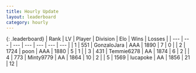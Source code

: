 ```yaml
---
title: Hourly Update
layout: leaderboard
category: hourly
---
```


{: .leaderboard}
| Rank | LV | Player | Division | Elo | Wins | Losses |
| --- | --- | --- | --- | --- | --- | --- |
| <span data-change="0">1</span> | 551 | <span title="ID: 650626">GonzaloJara</span> | AAA | <span data-change="0">1890</span> | <span data-change="0">7</span> | <span data-change="0">0</span> |
| <span data-change="3">2</span> | 1724 | <span title="ID: 540690">poon</span> | AAA | <span data-change="32">1880</span> | <span data-change="2">5</span> | <span data-change="1">1</span> |
| <span data-change="-1">3</span> | 431 | <span title="ID: 593354">Temmie6278</span> | AA | <span data-change="0">1874</span> | <span data-change="0">6</span> | <span data-change="0">2</span> |
| <span data-change="-1">4</span> | 773 | <span title="ID: 633660">Minty9779</span> | AA | <span data-change="0">1864</span> | <span data-change="0">10</span> | <span data-change="0">2</span> |
| <span data-change="1">5</span> | 1569 | <span title="ID: 41925">lucapoke</span> | AA | <span data-change="14">1856</span> | <span data-change="1">21</span> | <span data-change="0">12</span> |